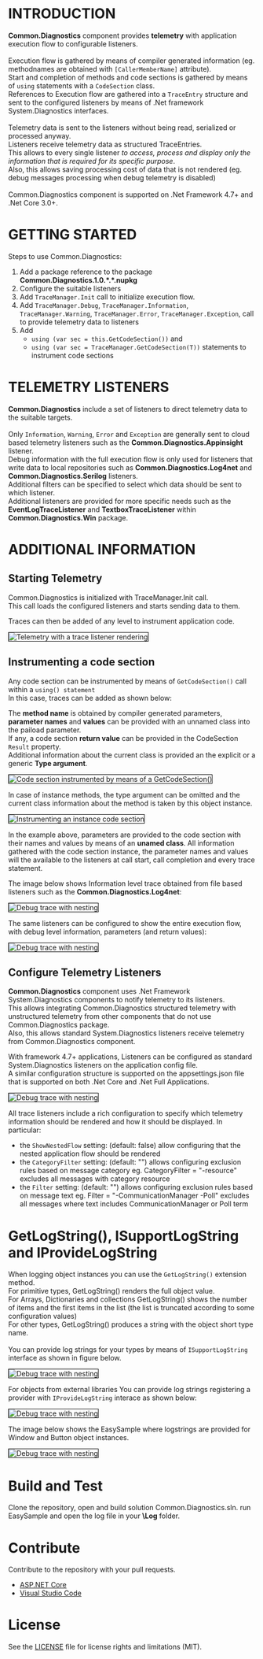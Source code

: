 <style>
#foo {color: red}
</style>

# INTRODUCTION 
__Common.Diagnostics__ component provides __telemetry__ with application execution flow to configurable listeners.<br>
<br>
Execution flow is gathered by means of compiler generated information (eg. methodnames are obtained with `[CallerMemberName]` attribute).<br>
Start and completion of methods and code sections is gathered by means of `using` statements with a `CodeSection` class.<br>
References to Execution flow are gathered into a `TraceEntry` structure and sent to the configured listeners by means of .Net framework System.Diagnostics interfaces.<br>
<br>
Telemetry data is sent to the listeners without being read, serialized or processed anyway.<br>
Listeners receive telemetry data as structured TraceEntries.<br>
This allows to every single listener *to access, process and display only the information that is required for its specific purpose*.<br>
Also, this allows saving processing cost of data that is not rendered (eg. debug messages processing when debug telemetry is disabled)<br>
<br>
Common.Diagnostics component is supported on .Net Framework 4.7+ and .Net Core 3.0+.

# GETTING STARTED
<!-- span style="background-color: #FFFF99">TraceManager.Debug</span -->
Steps to use Common.Diagnostics:
1.	Add a package reference to the package __Common.Diagnostics.1.0.\*.\*.nupkg__
2.	Configure the suitable listeners 
3.	Add `TraceManager.Init` call to initialize execution flow.
4.	Add `TraceManager.Debug`, 
		`TraceManager.Information`, 
		`TraceManager.Warning`, 
		`TraceManager.Error`, 
		`TraceManager.Exception`, 
		call to provide telemetry data to listeners 
5.	Add <br>
	- `using (var sec = this.GetCodeSection())` and
	- `using (var sec = TraceManager.GetCodeSection(T))`
	statements to instrument code sections

# TELEMETRY LISTENERS
__Common.Diagnostics__ include a set of listeners to direct telemetry data to the suitable targets.<br>
<br>
Only `Information`, `Warning`, `Error` and `Exception` 
are generally sent to cloud based telemetry listeners such as the __Common.Diagnostics.Appinsight__ listener.<br>
Debug information with the full execution flow is only used for listeners that write data to local repositories such as __Common.Diagnostics.Log4net__ and __Common.Diagnostics.Serilog__ listeners.<br>
Additional filters can be specified to select which data should be sent to which listener.<br>
Additional listeners are provided for more specific needs such as the __EventLogTraceListener__ and __TextboxTraceListener__ within __Common.Diagnostics.Win__ package.<br>

# ADDITIONAL INFORMATION

## Starting Telemetry
Common.Diagnostics is initialized with  TraceManager.Init call.<br>
This call loads the configured listeners and starts sending data to them.<br>

Traces can then be added of any level to instrument application code.<br>

<!-- 
	public partial class App : Application
	{
		static Type T = typeof(App);

		static App() 
		{ 
			TraceManager.Init(SourceLevels.All, null);
            
			using (var sec = TraceManager.GetCodeSection(T)) { 
			}
		}
	}
-->
<!-- 
![alt text](/images/00a._TraceManager_Traces.jpg "Adding traces to your application")
width="800" height="700" 
-->
<img src="/diginsight/d236cfda-9f52-42db-b262-986de2b2b226/_apis/git/repositories/1d396e35-7b6b-4343-bc1a-79bc033305e8/Items?path=%2Fimages%2F00a._TraceManager_Traces.jpg&amp;versionDescriptor%5BversionOptions%5D=0&amp;versionDescriptor%5BversionType%5D=0&amp;versionDescriptor%5Bversion%5D=master&amp;download=false&amp;resolveLfs=true&amp;%24format=octetStream&amp;api-version=5.0-preview.1" alt="Telemetry with a trace listener rendering"
	 alt="Starting telemetry in your application"
	 title="Starting telemetry in your application" 
	 style="border: 1px solid black;" />

## Instrumenting a code section
Any code section can be instrumented by means of `GetCodeSection()` 
call within a `using() statement` <br>
In this case, traces can be added as shown below:

The **method name** is obtained by compiler generated parameters, **parameter names** and **values** can be provided with an unnamed class into the paiload parameter.<br>
If any, a code section **return value** can be provided in the CodeSection `Result` property.<br>
Additional information about the current class is provided an the explicit or a generic **Type argument**.<br>

<!-- # thumbnail bordered
![alt text](/images/02._CodeSection_with_static_method.jpg "Code section instrumented by means of a GetCodeSection()")
width="800" height="450" 
-->
<img src="/diginsight/d236cfda-9f52-42db-b262-986de2b2b226/_apis/git/repositories/1d396e35-7b6b-4343-bc1a-79bc033305e8/Items?path=%2Fimages%2F02._CodeSection_with_static_method.jpg&amp;versionDescriptor%5BversionOptions%5D=0&amp;versionDescriptor%5BversionType%5D=0&amp;versionDescriptor%5Bversion%5D=master&amp;download=false&amp;resolveLfs=true&amp;%24format=octetStream&amp;api-version=5.0-preview.1" 
	alt="Code section instrumented by means of a GetCodeSection()"
	title="Code section instrumented by means of a GetCodeSection()" 
	style="border: 1px solid black;" />

In case of instance methods, the type argument can be omitted and the current class information about the method is taken by this object instance.
<!--
        private string getMessage(PublishResult publishResult)
        {
            string ret = null;
            using (var sec = this.GetCodeSection(new { publishResult }))
            {
                try
                {
					\.\.\.
				}
                finally { sec.Result = ret; }
            }
        }
-->

<!-- # thumbnail bordered
![alt text](/images/02b._CodeSection_with_instance_method.jpg "Instrumenting an instance code section")
-->
<img src="/diginsight/d236cfda-9f52-42db-b262-986de2b2b226/_apis/git/repositories/1d396e35-7b6b-4343-bc1a-79bc033305e8/Items?path=%2Fimages%2F02b._CodeSection_with_instance_method.jpg&amp;versionDescriptor%5BversionOptions%5D=0&amp;versionDescriptor%5BversionType%5D=0&amp;versionDescriptor%5Bversion%5D=master&amp;download=false&amp;resolveLfs=true&amp;%24format=octetStream&amp;api-version=5.0-preview.1" 
	alt="Instrumenting an instance code section"
	title="Instrumenting an instance code section" 
	style="border: 1px solid black;" />

In the example above, parameters are provided to the code section with their names and values by means of an **unamed class**.
All information gathered with the code section instance, the parameter names and values will the available to the listeners at call start, call completion and every trace statement.

The image below shows Information level trace obtained from file based listeners such as the **Common.Diagnostics.Log4net**:
<!-- 
![alt text](/images/03._Information_trace_unnested.jpg "Telemetry with a trace listener rendering") 
-->
<img src="/diginsight/d236cfda-9f52-42db-b262-986de2b2b226/_apis/git/repositories/1d396e35-7b6b-4343-bc1a-79bc033305e8/Items?path=%2Fimages%2F03._Information_trace_unnested.jpg&amp;versionDescriptor%5BversionOptions%5D=0&amp;versionDescriptor%5BversionType%5D=0&amp;versionDescriptor%5Bversion%5D=master&amp;download=false&amp;resolveLfs=true&amp;%24format=octetStream&amp;api-version=5.0-preview.1" 
	alt="Debug trace with nesting"
	title="Debug trace with nesting" 
	style="border: 1px solid black;" />

The same listeners can be configured to show the entire execution flow, with debug level information, parameters (and return values):
<!-- 
# thumbnail bordered
![alt text](/images/04._Debug_trace_with_nesting.jpg "Debug trace with nesting")
-->
<img src="/diginsight/d236cfda-9f52-42db-b262-986de2b2b226/_apis/git/repositories/1d396e35-7b6b-4343-bc1a-79bc033305e8/Items?path=%2Fimages%2F04._Debug_trace_with_nesting.jpg&amp;versionDescriptor%5BversionOptions%5D=0&amp;versionDescriptor%5BversionType%5D=0&amp;versionDescriptor%5Bversion%5D=master&amp;download=false&amp;resolveLfs=true&amp;%24format=octetStream&amp;api-version=5.0-preview.1" 
	alt="Debug trace with nesting"
	title="Debug trace with nesting" 
	style="border: 1px solid black;" />

## Configure Telemetry Listeners 
__Common.Diagnostics__ component uses .Net Framework System.Diagnostics components to notify telemetry to its listeners.<br>
This allows integrating Common.Diagnostics structured telemetry with unstructured telemetry from other components that do not use Common.Diagnostics package.<br>
Also, this allows standard System.Diagnostics listeners receive telemetry from Common.Diagnostics component.

With framework 4.7+ applications, Listeners can be configured as standard System.Diagnostics listeners on the application config file.<br>
A similar configuration structure is supported on the appsettings.json file that is supported on both .Net Core and .Net Full Applications.

<!-- 
# thumbnail bordered
![alt text](/images/05._Appsettings_configuration_file.jpg "Debug trace with nesting")
-->
<img src="/diginsight/d236cfda-9f52-42db-b262-986de2b2b226/_apis/git/repositories/1d396e35-7b6b-4343-bc1a-79bc033305e8/Items?path=%2Fimages%2F05._Appsettings_configuration_file.jpg&amp;versionDescriptor%5BversionOptions%5D=0&amp;versionDescriptor%5BversionType%5D=0&amp;versionDescriptor%5Bversion%5D=master&amp;download=false&amp;resolveLfs=true&amp;%24format=octetStream&amp;api-version=5.0-preview.1" 
	alt="Debug trace with nesting"
	title="Debug trace with nesting" 
	style="border: 1px solid black;" />

All trace listeners include a rich configuration to specify which telemetry information should be rendered and how it should be displayed.
In particular:
- the `ShowNestedFlow` setting: (default: false) allow configuring that the nested application flow should be rendered
- the `CategoryFilter` setting: (default: "") allows configuring exclusion rules based on message category
											  eg. CategoryFilter = "-resource" excludes all messages with category resource
- the `Filter` setting: (default: "") allows configuring exclusion rules based on message text
									  eg. Filter = "-CommunicationManager -Poll" excludes all messages where text includes CommunicationManager or Poll term

# GetLogString(), ISupportLogString and IProvideLogString
When logging object instances you can use the `GetLogString()` extension method.<br>
For primitive types, GetLogString() renders the full object value.<br>
For Arrays, Dictionaries and collections GetLogString() shows the number of items and the first items in the list (the list is truncated according to some configuration values)<br>
For other types, GetLogString() produces a string with the object short type name.<br>
<br>
You can provide log strings for your types by means of `ISupportLogString` interface as shown in figure below.

<!-- 
![alt text](/images/06._Class_with_ISupportLogString.jpg "Debug trace with nesting")
-->
<img src="/diginsight/d236cfda-9f52-42db-b262-986de2b2b226/_apis/git/repositories/1d396e35-7b6b-4343-bc1a-79bc033305e8/Items?path=%2Fimages%2F06._Class_with_ISupportLogString.jpg&amp;versionDescriptor%5BversionOptions%5D=0&amp;versionDescriptor%5BversionType%5D=0&amp;versionDescriptor%5Bversion%5D=master&amp;download=false&amp;resolveLfs=true&amp;%24format=octetStream&amp;api-version=5.0-preview.1" 
	alt="Debug trace with nesting"
	title="Debug trace with nesting" 
	style="border: 1px solid black;" />

For objects from external libraries You can provide log strings registering a provider with `IProvideLogString` interace as shown below:

<!-- 
![alt text](/images/07._Application_instance_with_IProvideLogString.jpg "Debug trace with nesting")
-->
<img src="/diginsight/d236cfda-9f52-42db-b262-986de2b2b226/_apis/git/repositories/1d396e35-7b6b-4343-bc1a-79bc033305e8/Items?path=%2Fimages%2F07._Application_instance_with_IProvideLogString.jpg&amp;versionDescriptor%5BversionOptions%5D=0&amp;versionDescriptor%5BversionType%5D=0&amp;versionDescriptor%5Bversion%5D=master&amp;download=false&amp;resolveLfs=true&amp;%24format=octetStream&amp;api-version=5.0-preview.1" 
	alt="Debug trace with nesting"
	title="Debug trace with nesting" 
	style="border: 1px solid black;" />

The image below shows the EasySample where logstrings are provided for Window and Button object instances.

<!-- 
![alt text](/images/08._Application_trace_with_custom_logstrings_from_IProvideLogString.jpg "Debug trace with nesting")
-->
<img src="/diginsight/d236cfda-9f52-42db-b262-986de2b2b226/_apis/git/repositories/1d396e35-7b6b-4343-bc1a-79bc033305e8/Items?path=%2Fimages%2F08._Application_trace_with_custom_logstrings_from_IProvideLogString.jpg&amp;versionDescriptor%5BversionOptions%5D=0&amp;versionDescriptor%5BversionType%5D=0&amp;versionDescriptor%5Bversion%5D=master&amp;download=false&amp;resolveLfs=true&amp;%24format=octetStream&amp;api-version=5.0-preview.1" 
	alt="Debug trace with nesting"
	title="Debug trace with nesting" 
	style="border: 1px solid black;" />

# Build and Test 
Clone the repository, open and build solution Common.Diagnostics.sln. 
run EasySample and open the log file in your **\Log** folder.

# Contribute
Contribute to the repository with your pull requests. 

- [ASP.NET Core](https://github.com/aspnet/Home)
- [Visual Studio Code](https://github.com/Microsoft/vscode)

# License
See the [LICENSE](LICENSE.md) file for license rights and limitations (MIT).
